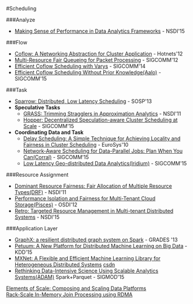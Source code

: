 #Scheduling

###Analyze
- [Making Sense of Performance in Data Analytics Frameworks](https://www.usenix.org/system/files/conference/nsdi15/nsdi15-paper-ousterhout.pdf) - NSDI'15

###Flow
- [Coflow: A Networking Abstraction for Cluster Application](http://conferences.sigcomm.org/hotnets/2012/papers/hotnets12-final51.pdf) - Hotnets'12
- [Multi-Resource Fair Queueing for Packet Processing](http://conferences.sigcomm.org/sigcomm/2012/paper/sigcomm/p1.pdf) - SIGCOMM'12
- [Efficient Coflow Scheduling with Varys](http://conferences.sigcomm.org/sigcomm/2014/doc/slides/83.pdf) - SIGCOMM'14
- [Efficient Coflow Scheduling Without Prior Knowledge(Aalo)](http://conferences.sigcomm.org/sigcomm/2015/pdf/papers/p393.pdf) - SIGCOMM'15

###Task
- [Sparrow: Distributed, Low Latency Scheduling](http://dl.acm.org/citation.cfm?doid=2517349.2522716) - SOSP'13
- **Speculative Tasks**
	- [GRASS: Trimming Stragglers in Approximation Analytics](https://www.usenix.org/system/files/conference/nsdi14/nsdi14-paper-ananthanarayanan.pdf) - NSDI'11
	- [Hopper: Decentralized Speculation-aware Cluster Scheduling at Scale](http://users.cms.caltech.edu/~adamw/papers/hopper.pdf) - SIGCOMM'15
- **Coordinating Data and Task**
	- [Delay Scheduling: A Simple Technique for Achieving Locality and Fairness in Cluster Scheduling](http://eurosys2010.sigops-france.fr/slides/eurosys2010_session7_talk20.pdf) - EuroSys'10
	- [Network-Aware Scheduling for Data-Parallel Jobs: Plan When You Can(Corral)](http://conferences.sigcomm.org/sigcomm/2015/pdf/papers/p407.pdf) - SIGCOMM'15
	- [Low Latency Geo-distributed Data Analytics(Iridium)](http://research.microsoft.com/en-us/um/people/ga/gda.pdf) - SIGCOMM'15

###Resource Assignment
- [Dominant Resource Fairness: Fair Allocation of Multiple Resource Types(DRF)](http://static.usenix.org/events/nsdi11/tech/full_papers/Ghodsi.pdf) - NSDI'11
- [Performance Isolation and Fairness for Multi-Tenant Cloud Storage(Pisces)](https://www.usenix.org/system/files/conference/osdi12/osdi12-final-215.pdf) - OSDI'12
- [Retro: Targeted Resource Management in Multi-tenant Distributed Systems](https://www.usenix.org/system/files/conference/nsdi15/nsdi15-paper-mace.pdf) - NSDI'15

###Application Layer
- [GraphX: a resilient distributed graph system on Spark](http://dl.acm.org/citation.cfm?id=2484427) - GRADES '13
- [Petuum: A New Platform for Distributed Machine Learning on Big Data](http://petuum.github.io/research.html) - KDD'15
- [MXNet: A Flexible and Efficient Machine Learning Library for Heterogeneous Distributed Systems](https://github.com/dmlc/web-data/raw/master/mxnet/paper/mxnet-learningsys.pdf) [csdn](http://blog.csdn.net/cyh_24/article/details/50545780)
- [Rethinking Data-Intensive Science Using Scalable Analytics Systems(ADAM)](http://dl.acm.org/citation.cfm?id=2742787) Spark+Parquet - SIGMOD'15

[Elements of Scale: Composing and Scaling Data Platforms](http://www.benstopford.com/2015/04/28/elements-of-scale-composing-and-scaling-data-platforms/)  
[Rack-Scale In-Memory Join Processing using RDMA](http://dl.acm.org/citation.cfm?id=2750547)

